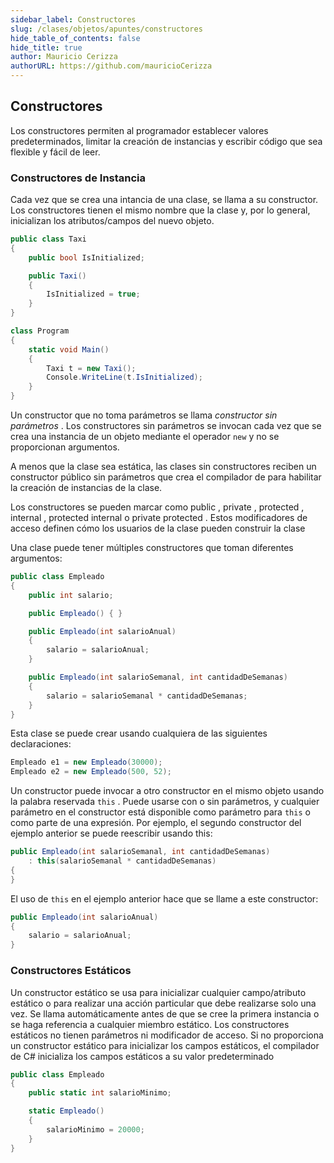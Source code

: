 ```yaml
---
sidebar_label: Constructores
slug: /clases/objetos/apuntes/constructores
hide_table_of_contents: false
hide_title: true
author: Mauricio Cerizza
authorURL: https://github.com/mauricioCerizza
---
```


## Constructores

Los constructores permiten al programador establecer valores predeterminados, limitar la creación de instancias y escribir código que sea flexible y fácil de leer.

### Constructores de Instancia

Cada vez que se crea una intancia de una clase, se llama a su constructor. Los constructores tienen el mismo nombre que la clase y, por lo general, inicializan los atributos/campos del nuevo objeto.



```csharp
public class Taxi
{
    public bool IsInitialized;

    public Taxi()
    {
        IsInitialized = true;
    }
}

class Program
{
    static void Main()
    {
        Taxi t = new Taxi();
        Console.WriteLine(t.IsInitialized);
    }
}
```

Un constructor que no toma parámetros se llama *constructor sin parámetros* . Los constructores sin parámetros se invocan cada vez que se crea una instancia de un objeto mediante el operador ``new`` y no se proporcionan argumentos. 

A menos que la clase sea estática, las clases sin constructores reciben un constructor público sin parámetros que crea el  compilador de para habilitar la creación de instancias de la clase.

Los constructores se pueden marcar como public , private , protected , internal , protected internal o private protected . Estos modificadores de acceso definen cómo los usuarios de la clase pueden construir la clase

Una clase puede tener múltiples constructores que toman diferentes argumentos:

```csharp
public class Empleado
{
    public int salario;

    public Empleado() { }

    public Empleado(int salarioAnual)
    {
        salario = salarioAnual;
    }

    public Empleado(int salarioSemanal, int cantidadDeSemanas)
    {
        salario = salarioSemanal * cantidadDeSemanas;
    }
}
```
Esta clase se puede crear usando cualquiera de las siguientes declaraciones:

```csharp
Empleado e1 = new Empleado(30000);
Empleado e2 = new Empleado(500, 52);
```

Un constructor puede invocar a otro constructor en el mismo objeto usando la palabra reservada ``this`` . Puede usarse con o sin parámetros, y cualquier parámetro en el constructor está disponible como parámetro para ``this`` o como parte de una expresión. Por ejemplo, el segundo constructor del ejemplo anterior se puede reescribir usando this:

```csharp
public Empleado(int salarioSemanal, int cantidadDeSemanas)
    : this(salarioSemanal * cantidadDeSemanas)
{
}
```

El uso de ``this`` en el ejemplo anterior hace que se llame a este constructor:

```csharp
public Empleado(int salarioAnual)
{
    salario = salarioAnual;
}
```

### Constructores Estáticos

Un constructor estático se usa para inicializar cualquier campo/atributo estático o para realizar una acción particular que debe realizarse solo una vez. Se llama automáticamente antes de que se cree la primera instancia o se haga referencia a cualquier miembro estático. Los constructores estáticos no tienen parámetros ni modificador de acceso. Si no proporciona un constructor estático para inicializar los campos estáticos, el compilador de C# inicializa los campos estáticos a su valor predeterminado


```csharp
public class Empleado
{
    public static int salarioMinimo;

    static Empleado()
    {
        salarioMinimo = 20000;
    }
}
```

